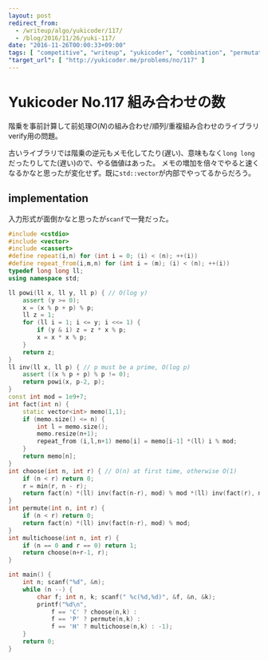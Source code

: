 ```yaml
---
layout: post
redirect_from:
  - /writeup/algo/yukicoder/117/
  - /blog/2016/11/26/yuki-117/
date: "2016-11-26T00:00:33+09:00"
tags: [ "competitive", "writeup", "yukicoder", "combination", "permutation", "multi-combination" ]
"target_url": [ "http://yukicoder.me/problems/no/117" ]
---
```


# Yukicoder No.117 組み合わせの数

階乗を事前計算して前処理$O(N)$の組み合わせ/順列/重複組み合わせのライブラリverify用の問題。

古いライブラリでは階乗の逆元もメモ化してたり(遅い)、意味もなく`long long`だったりしてた(遅い)ので、やる価値はあった。
メモの増加を倍々でやると速くなるかなと思ったが変化せず。既に`std::vector`が内部でやってるからだろう。

## implementation

入力形式が面倒かなと思ったが`scanf`で一発だった。

``` c++
#include <cstdio>
#include <vector>
#include <cassert>
#define repeat(i,n) for (int i = 0; (i) < (n); ++(i))
#define repeat_from(i,m,n) for (int i = (m); (i) < (n); ++(i))
typedef long long ll;
using namespace std;

ll powi(ll x, ll y, ll p) { // O(log y)
    assert (y >= 0);
    x = (x % p + p) % p;
    ll z = 1;
    for (ll i = 1; i <= y; i <<= 1) {
        if (y & i) z = z * x % p;
        x = x * x % p;
    }
    return z;
}
ll inv(ll x, ll p) { // p must be a prime, O(log p)
    assert ((x % p + p) % p != 0);
    return powi(x, p-2, p);
}
const int mod = 1e9+7;
int fact(int n) {
    static vector<int> memo(1,1);
    if (memo.size() <= n) {
        int l = memo.size();
        memo.resize(n+1);
        repeat_from (i,l,n+1) memo[i] = memo[i-1] *(ll) i % mod;
    }
    return memo[n];
}
int choose(int n, int r) { // O(n) at first time, otherwise O(1)
    if (n < r) return 0;
    r = min(r, n - r);
    return fact(n) *(ll) inv(fact(n-r), mod) % mod *(ll) inv(fact(r), mod) % mod;
}
int permute(int n, int r) {
    if (n < r) return 0;
    return fact(n) *(ll) inv(fact(n-r), mod) % mod;
}
int multichoose(int n, int r) {
    if (n == 0 and r == 0) return 1;
    return choose(n+r-1, r);
}

int main() {
    int n; scanf("%d", &n);
    while (n --) {
        char f; int n, k; scanf(" %c(%d,%d)", &f, &n, &k);
        printf("%d\n",
            f == 'C' ? choose(n,k) :
            f == 'P' ? permute(n,k) :
            f == 'H' ? multichoose(n,k) : -1);
    }
    return 0;
}
```
